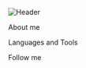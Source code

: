 ![Header](https://github.com/czaesar/czaesar/blob/main/assets/Spider-Man-3-Dance-600x338.gif)

About me


Languages and Tools

Follow me